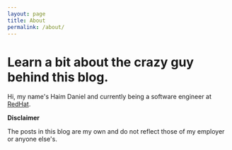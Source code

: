 ```yaml
---
layout: page
title: About
permalink: /about/
---
```


# Learn a bit about the crazy guy behind this blog.
 
Hi, my name's Haim Daniel and currently being a software engineer at [RedHat](http://www.redhat.com/en).

**Disclaimer**

The posts in this blog are my own and do not reflect those of my employer or anyone else's. 

